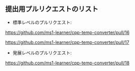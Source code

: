 ## 提出用プルリクエストのリスト

- 標準レベルのプルリクエスト: 

https://github.com/ms1-learner/cpp-temp-converter/pull/16

https://github.com/ms1-learner/cpp-temp-converter/pull/17

- 発展レベルのプルリクエスト: 

https://github.com/ms1-learner/cpp-temp-converter/pull/18